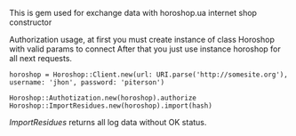 This is gem used for exchange data with horoshop.ua internet shop constructor

Authorization usage, at first you must create instance of class Horoshop with valid params to connect
After that you just use instance horoshop for all next requests.

    horoshop = Horoshop::Client.new(url: URI.parse('http://somesite.org'), username: 'jhon', password: 'piterson')
    
    Horoshop::Authotization.new(horoshop).authorize
    Horoshop::ImportResidues.new(horoshop).import(hash)

*ImportResidues* returns all log data without OK status.
